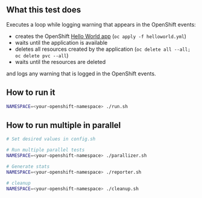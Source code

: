 ## What this test does

Executes a loop while logging warning that appears in the OpenShift events:
- creates the OpenShift [Hello World app](https://github.com/openshift/origin/tree/master/examples/hello-openshift) (`oc apply -f helloworld.yml`)
- waits until the application is available
- deletes all resources created by the application (`oc delete all --all; oc delete pvc --all`)
- waits until the resources are deleted

and logs any warning that is logged in the OpenShift events.

## How to run it

```bash
NAMESPACE=<your-openshift-namespace> ./run.sh
```

## How to run multiple in parallel

```bash
# Set desired values in config.sh

# Run multiple parallel tests
NAMESPACE=<your-openshift-namespace> ./parallizer.sh

# Generate stats
NAMESPACE=<your-openshift-namespace> ./reporter.sh

# cleanup
NAMESPACE=<your-openshift-namespace> ./cleanup.sh
```
